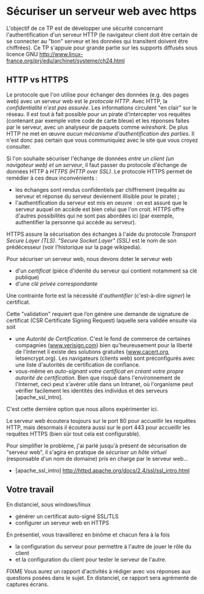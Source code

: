 Sécuriser un serveur web avec https
=========================

L'objectif de ce TP est de développer une sécurité concernant l'authentification d'un serveur HTTP (le navigateur client doit être certain de se connecter au "bon" serveur et les données qui transitent doivent être chiffrées).
Ce TP s'appuie pour grande partie sur les supports diffusés sous licence GNU http://www.linux-france.org/prj/edu/archinet/systeme/ch24.html

HTTP vs HTTPS
---------------

Le protocole que l'on utilise pour échanger des données (e.g. des pages web) avec un serveur web est le *protocole HTTP*. 
Avec HTTP, la *confidentialité n'est pas assurée*. Les informations circulent "en clair" sur le réseau. Il est tout à fait possible pour un pirate d'intercepter vos requêtes (contenant par exemple votre code de carte bleue) et les réponses faites par le serveur, avec un analyseur de paquets comme _wireshark_.
De plus HTTP ne met en œuvre *aucun mécanisme d'authentification des parties*. Il n'est donc pas certain que vous communiquiez avec le site que vous croyez consulter.

Si l'on souhaite sécuriser l'échange de données *entre un client (un navigateur web) et un serveur*, il faut passer du protocole d'échange de données HTTP à *HTTPS (HTTP over SSL)*. 
Le protocole HTTPS permet de remédier à ces deux inconvénients :
- les échanges sont rendus confidentiels par chiffrement (requête au serveur et réponse du serveur deviennent illisible pour le pirate) ;
- l'authentification du serveur est mis en oeuvre : on est assuré que le serveur auquel on accède est bien celui que l'on croit.
HTTPS offre d'autres possibilités qui ne sont pas abordées ici (par exemple, authentifier la personne qui accède au serveur).

HTTPS assure la sécurisation des échanges à l'aide du protocole *Transport Secure Layer (TLS)*. *"Secure Socket Layer" (SSL)* est le nom de son prédécesseur (voir l'historique sur la page wikipedia). 

Pour sécuriser un serveur web, nous devons doter le serveur web 
* d'un *certificat* (pièce d'idenité du serveur qui contient notamment sa clé publique)
* d'une *clé privée correspondante*

Une contrainte forte est la nécessité d'*authentifier* (c'est-à-dire *signer*) le certificat. 

Cette "validation" requiert que l’on génère une demande de signature de certificat (CSR Certificate Signing Request) laquelle sera validée ensuite via soit
* une *Autorité de Certification*. C'est le fond de commerce de certaines compagnies (www.verisign.com) bien qu'heureusement pour la liberté de l'Internet il existe des solutions gratuites (www.cacert.org, letsencrypt.org). Les navigateurs (clients web) sont préconfigurés avec une liste d'autorités de certification de confiance.
* vous-même en *auto-signant votre certificat en créant votre propre autorité de certification*. Bien que risqué dans l'environnement de l'Internet, ceci peut s'avérer utile dans un Intranet, où l'organisme peut vérifier facilement les identités des individus et des serveurs [apache_ssl_intro].

C'est cette dernière option que nous allons expérimenter ici.
 
Le serveur web écoutera toujours sur le port 80 pour accueillir les requêtes HTTP, mais désormais il écoutera aussi sur le port 443 pour accueillir les requêtes HTTPS (bien sûr tout cela est configurable).

Pour simplifier le problème, j'ai parlé jusqu'à présent de sécurisation de "serveur web", il s'agira en pratique de *sécuriser un hôte virtuel* (responsable d'un nom de domaine) pris en charge par le serveur web...

* [apache_ssl_intro] http://httpd.apache.org/docs/2.4/ssl/ssl_intro.html

Votre travail
-----------------------

En distanciel, sous windows/linux
- générer un certificat auto-signé SSL/TLS
- configurer un serveur web en HTTPS

En présentiel, vous travaillerez en binôme et chacun fera à la fois
- la configuration du serveur pour permettre à l'autre de jouer le rôle du client
- et la configuration du client pour tester le serveur de l'autre.

FIXME Vous aurez un rapport d'activités à rédiger avec vos réponses aux questions posées dans le sujet. En distanciel, ce rapport sera agrémenté de captures écrans.